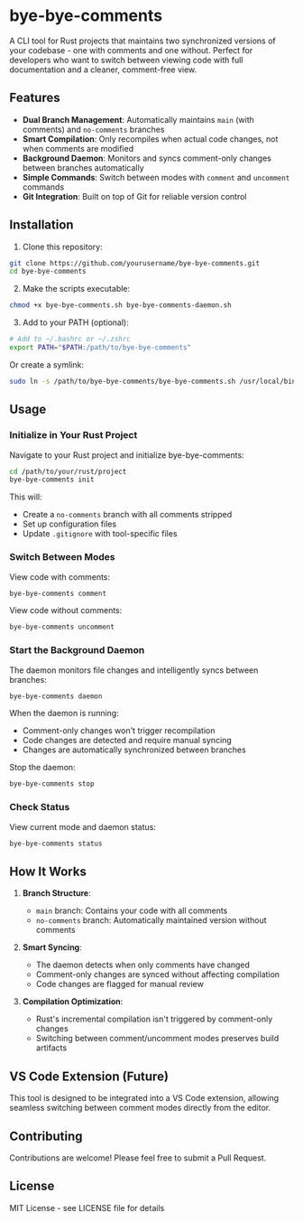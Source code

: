 # bye-bye-comments

A CLI tool for Rust projects that maintains two synchronized versions of your codebase - one with comments and one without. Perfect for developers who want to switch between viewing code with full documentation and a cleaner, comment-free view.

## Features

- **Dual Branch Management**: Automatically maintains `main` (with comments) and `no-comments` branches
- **Smart Compilation**: Only recompiles when actual code changes, not when comments are modified
- **Background Daemon**: Monitors and syncs comment-only changes between branches automatically
- **Simple Commands**: Switch between modes with `comment` and `uncomment` commands
- **Git Integration**: Built on top of Git for reliable version control

## Installation

1. Clone this repository:
```bash
git clone https://github.com/yourusername/bye-bye-comments.git
cd bye-bye-comments
```

2. Make the scripts executable:
```bash
chmod +x bye-bye-comments.sh bye-bye-comments-daemon.sh
```

3. Add to your PATH (optional):
```bash
# Add to ~/.bashrc or ~/.zshrc
export PATH="$PATH:/path/to/bye-bye-comments"
```

Or create a symlink:
```bash
sudo ln -s /path/to/bye-bye-comments/bye-bye-comments.sh /usr/local/bin/bye-bye-comments
```

## Usage

### Initialize in Your Rust Project

Navigate to your Rust project and initialize bye-bye-comments:

```bash
cd /path/to/your/rust/project
bye-bye-comments init
```

This will:
- Create a `no-comments` branch with all comments stripped
- Set up configuration files
- Update `.gitignore` with tool-specific files

### Switch Between Modes

View code with comments:
```bash
bye-bye-comments comment
```

View code without comments:
```bash
bye-bye-comments uncomment
```

### Start the Background Daemon

The daemon monitors file changes and intelligently syncs between branches:

```bash
bye-bye-comments daemon
```

When the daemon is running:
- Comment-only changes won't trigger recompilation
- Code changes are detected and require manual syncing
- Changes are automatically synchronized between branches

Stop the daemon:
```bash
bye-bye-comments stop
```

### Check Status

View current mode and daemon status:
```bash
bye-bye-comments status
```

## How It Works

1. **Branch Structure**: 
   - `main` branch: Contains your code with all comments
   - `no-comments` branch: Automatically maintained version without comments

2. **Smart Syncing**:
   - The daemon detects when only comments have changed
   - Comment-only changes are synced without affecting compilation
   - Code changes are flagged for manual review

3. **Compilation Optimization**:
   - Rust's incremental compilation isn't triggered by comment-only changes
   - Switching between comment/uncomment modes preserves build artifacts

## VS Code Extension (Future)

This tool is designed to be integrated into a VS Code extension, allowing seamless switching between comment modes directly from the editor.

## Contributing

Contributions are welcome! Please feel free to submit a Pull Request.

## License

MIT License - see LICENSE file for details 
